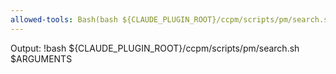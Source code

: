 ```yaml
---
allowed-tools: Bash(bash ${CLAUDE_PLUGIN_ROOT}/ccpm/scripts/pm/search.sh $ARGUMENTS)
---
```


Output:
!bash ${CLAUDE_PLUGIN_ROOT}/ccpm/scripts/pm/search.sh $ARGUMENTS
